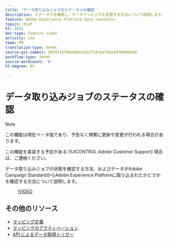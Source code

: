 ```yaml
---
title: 'データ取り込みジョブのステータスの確認 '
description: ステータスを確認し、データマッピングを変更する方法について説明します。
feature: Adobe Experience Platform Data Connector
topics: ACoP
kt: 2831
doc-type: feature video
activity: use
team: PM
translation-type: tm+mt
source-git-commit: d87971b70bde8de1822f18cbafd8e2d7b4808edc
workflow-type: tm+mt
source-wordcount: '0'
ht-degree: 0%

---
```



# データ取り込みジョブのステータスの確認

>[!NOTE]
>
>この機能は現在ベータ版であり、予告なく頻繁に更新や変更が行われる場合があります。
>
>この機能を実装する予定がある [!UICONTROL Adobe Customer Support] 場合は、ご連絡ください。

データ取り込みジョブの状態を確認する方法、およびデータがAdobe Campaign StandardからAdobe Experience Platformに取り込まれたかどうかを確認する方法について説明します。

>[!VIDEO](https://video.tv.adobe.com/v/27268?quality=12)

## その他のリソース

* [マッピング定義](https://docs.adobe.com/content/help/en/campaign-standard/using/administrating/mapping-campaign-and-aep-data/aep-mapping-definition.html)
* [マッピングのアクティベーション](https://docs.adobe.com/content/help/en/campaign-standard/using/administrating/mapping-campaign-and-aep-data/aep-mapping-activation.html)
* [API によるデータ取得トリガー](https://docs.adobe.com/content/help/en/campaign-standard/using/administrating/mapping-campaign-and-aep-data/aep-triggering-data-ingestion.html)
